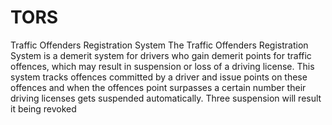 # TORS
Traffic Offenders Registration System
The Traffic Offenders Registration System is a demerit system for drivers who gain demerit points for traffic offences, which may result in suspension or loss of a driving license. 
This system tracks offences committed by a driver and issue points on these offences and when the offences point surpasses a certain number their driving licenses gets suspended automatically. Three suspension will result it being revoked

